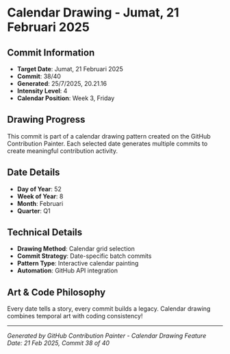 # Calendar Drawing - Jumat, 21 Februari 2025

## Commit Information
- **Target Date**: Jumat, 21 Februari 2025
- **Commit**: 38/40
- **Generated**: 25/7/2025, 20.21.16
- **Intensity Level**: 4
- **Calendar Position**: Week 3, Friday

## Drawing Progress
This commit is part of a calendar drawing pattern created on the GitHub Contribution Painter.
Each selected date generates multiple commits to create meaningful contribution activity.

## Date Details
- **Day of Year**: 52
- **Week of Year**: 8
- **Month**: Februari
- **Quarter**: Q1

## Technical Details
- **Drawing Method**: Calendar grid selection
- **Commit Strategy**: Date-specific batch commits
- **Pattern Type**: Interactive calendar painting
- **Automation**: GitHub API integration

## Art & Code Philosophy
Every date tells a story, every commit builds a legacy. 
Calendar drawing combines temporal art with coding consistency!

---
*Generated by GitHub Contribution Painter - Calendar Drawing Feature*
*Date: 21 Feb 2025, Commit 38 of 40*